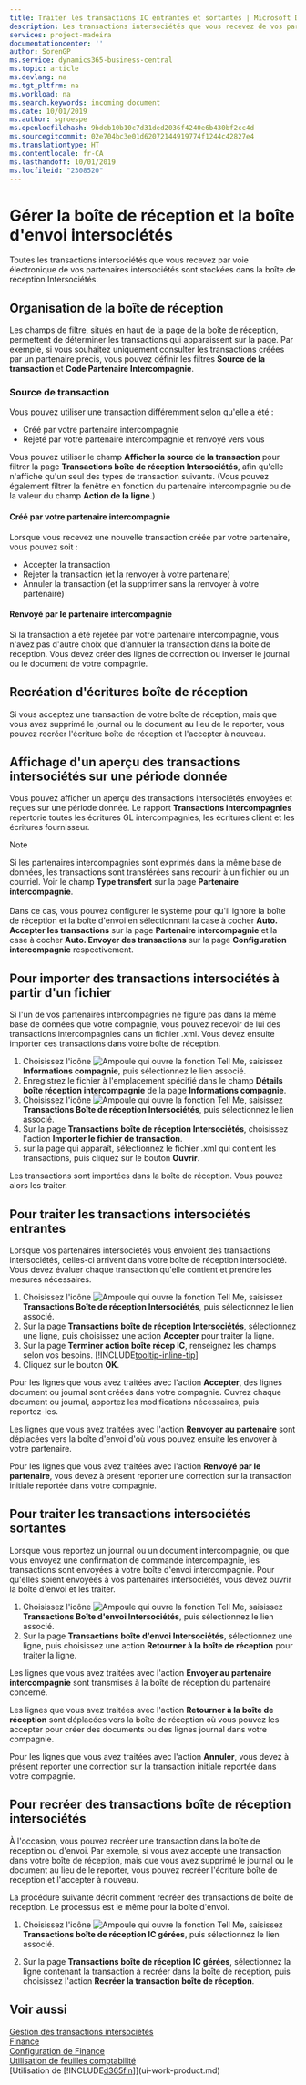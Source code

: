 ```yaml
---
title: Traiter les transactions IC entrantes et sortantes | Microsoft Docs
description: Les transactions intersociétés que vous recevez de vos partenaires intersociétés sont stockées dans la boîte de réception Intersociétés où vous pouvez les traiter manuellement ou automatiquement.
services: project-madeira
documentationcenter: ''
author: SorenGP
ms.service: dynamics365-business-central
ms.topic: article
ms.devlang: na
ms.tgt_pltfrm: na
ms.workload: na
ms.search.keywords: incoming document
ms.date: 10/01/2019
ms.author: sgroespe
ms.openlocfilehash: 9bdeb10b10c7d31ded2036f4240e6b430bf2cc4d
ms.sourcegitcommit: 02e704bc3e01d62072144919774f1244c42827e4
ms.translationtype: HT
ms.contentlocale: fr-CA
ms.lasthandoff: 10/01/2019
ms.locfileid: "2308520"
---
```

# <a name="manage-the-intercompany-inbox-and-outbox"></a>Gérer la boîte de réception et la boîte d'envoi intersociétés
Toutes les transactions intersociétés que vous recevez par voie électronique de vos partenaires intersociétés sont stockées dans la boîte de réception Intersociétés.  

## <a name="organizing-the-inbox"></a>Organisation de la boîte de réception  
 Les champs de filtre, situés en haut de la page de la boîte de réception, permettent de déterminer les transactions qui apparaissent sur la page. Par exemple, si vous souhaitez uniquement consulter les transactions créées par un partenaire précis, vous pouvez définir les filtres **Source de la transaction** et **Code Partenaire Intercompagnie**.  

### <a name="transaction-source"></a>Source de transaction  
Vous pouvez utiliser une transaction différemment selon qu'elle a été :  

- Créé par votre partenaire intercompagnie  
- Rejeté par votre partenaire intercompagnie et renvoyé vers vous  

Vous pouvez utiliser le champ **Afficher la source de la transaction** pour filtrer la page **Transactions boîte de réception Intersociétés**, afin qu'elle n'affiche qu'un seul des types de transaction suivants. (Vous pouvez également filtrer la fenêtre en fonction du partenaire intercompagnie ou de la valeur du champ **Action de la ligne**.)  

#### <a name="created-by-intercompany-partner"></a>Créé par votre partenaire intercompagnie  
 Lorsque vous recevez une nouvelle transaction créée par votre partenaire, vous pouvez soit :

- Accepter la transaction  
- Rejeter la transaction (et la renvoyer à votre partenaire)  
- Annuler la transaction (et la supprimer sans la renvoyer à votre partenaire)  

#### <a name="returned-from-intercompany-partner"></a>Renvoyé par le partenaire intercompagnie  
 Si la transaction a été rejetée par votre partenaire intercompagnie, vous n'avez pas d'autre choix que d'annuler la transaction dans la boîte de réception. Vous devez créer des lignes de correction ou inverser le journal ou le document de votre compagnie.  

## <a name="recreating-inbox-entries"></a>Recréation d'écritures boîte de réception  
 Si vous acceptez une transaction de votre boîte de réception, mais que vous avez supprimé le journal ou le document au lieu de le reporter, vous pouvez recréer l'écriture boîte de réception et l'accepter à nouveau.  

## <a name="getting-an-overview-of-intercompany-transactions-for-a-period"></a>Affichage d'un aperçu des transactions intersociétés sur une période donnée  
 Vous pouvez afficher un aperçu des transactions intersociétés envoyées et reçues sur une période donnée. Le rapport **Transactions intercompagnies** répertorie toutes les écritures GL intercompagnies, les écritures client et les écritures fournisseur.

 > [!NOTE]  
 > Si les partenaires intercompagnies sont exprimés dans la même base de données, les transactions sont transférées sans recourir à un fichier ou un courriel. Voir le champ **Type transfert** sur la page **Partenaire intercompagnie**. <br /><br />
Dans ce cas, vous pouvez configurer le système pour qu'il ignore la boîte de réception et la boîte d'envoi en sélectionnant la case à cocher **Auto. Accepter les transactions** sur la page **Partenaire intercompagnie** et la case à cocher **Auto. Envoyer des transactions** sur la page **Configuration intercompagnie** respectivement.

## <a name="to-import-intercompany-transactions-from-a-file"></a>Pour importer des transactions intersociétés à partir d'un fichier  
Si l'un de vos partenaires intercompagnies ne figure pas dans la même base de données que votre compagnie, vous pouvez recevoir de lui des transactions intercompagnies dans un fichier .xml. Vous devez ensuite importer ces transactions dans votre boîte de réception.  

1.  Choisissez l'icône ![Ampoule qui ouvre la fonction Tell Me](media/ui-search/search_small.png "Dites-moi ce que vous voulez faire"), saisissez **Informations compagnie**, puis sélectionnez le lien associé.
2. Enregistrez le fichier à l'emplacement spécifié dans le champ **Détails boîte réception intercompagnie** de la page **Informations compagnie**.  
3. Choisissez l'icône ![Ampoule qui ouvre la fonction Tell Me](media/ui-search/search_small.png "Dites-moi ce que vous voulez faire"), saisissez **Transactions Boîte de réception Intersociétés**, puis sélectionnez le lien associé.
4. Sur la page **Transactions boîte de réception Intersociétés**, choisissez l'action **Importer le fichier de transaction**.  
5. sur la page qui apparaît, sélectionnez le fichier .xml qui contient les transactions, puis cliquez sur le bouton **Ouvrir**.  

Les transactions sont importées dans la boîte de réception. Vous pouvez alors les traiter.

## <a name="to-process-incoming-intercompany-transactions"></a>Pour traiter les transactions intersociétés entrantes  
Lorsque vos partenaires intersociétés vous envoient des transactions intersociétés, celles-ci arrivent dans votre boîte de réception intersociété. Vous devez évaluer chaque transaction qu'elle contient et prendre les mesures nécessaires.  

1. Choisissez l'icône ![Ampoule qui ouvre la fonction Tell Me](media/ui-search/search_small.png "Dites-moi ce que vous voulez faire"), saisissez **Transactions Boîte de réception Intersociétés**, puis sélectionnez le lien associé.  
2. Sur la page **Transactions boîte de réception Intersociétés**, sélectionnez une ligne, puis choisissez une action **Accepter** pour traiter la ligne.
3. Sur la page **Terminer action boîte récep IC**, renseignez les champs selon vos besoins. [!INCLUDE[tooltip-inline-tip](includes/tooltip-inline-tip_md.md)]
4. Cliquez sur le bouton **OK**.  

Pour les lignes que vous avez traitées avec l'action **Accepter**, des lignes document ou journal sont créées dans votre compagnie. Ouvrez chaque document ou journal, apportez les modifications nécessaires, puis reportez-les.  

Les lignes que vous avez traitées avec l'action **Renvoyer au partenaire** sont déplacées vers la boîte d'envoi d'où vous pouvez ensuite les envoyer à votre partenaire.

Pour les lignes que vous avez traitées avec l'action **Renvoyé par le partenaire**, vous devez à présent reporter une correction sur la transaction initiale reportée dans votre compagnie.

## <a name="to-process-outgoing-intercompany-transactions"></a>Pour traiter les transactions intersociétés sortantes  
Lorsque vous reportez un journal ou un document intercompagnie, ou que vous envoyez une confirmation de commande intercompagnie, les transactions sont envoyées à votre boîte d'envoi intercompagnie. Pour qu'elles soient envoyées à vos partenaires intersociétés, vous devez ouvrir la boîte d'envoi et les traiter.  

1.  Choisissez l'icône ![Ampoule qui ouvre la fonction Tell Me](media/ui-search/search_small.png "Dites-moi ce que vous voulez faire"), saisissez **Transactions Boîte d'envoi Intersociétés**, puis sélectionnez le lien associé.  
2. Sur la page **Transactions boîte d'envoi Intersociétés**, sélectionnez une ligne, puis choisissez une action **Retourner à la boîte de réception** pour traiter la ligne.

Les lignes que vous avez traitées avec l'action **Envoyer au partenaire intercompagnie** sont transmises à la boîte de réception du partenaire concerné.

Les lignes que vous avez traitées avec l'action **Retourner à la boîte de réception** sont déplacées vers la boîte de réception où vous pouvez les accepter pour créer des documents ou des lignes journal dans votre compagnie.  

Pour les lignes que vous avez traitées avec l'action **Annuler**, vous devez à présent reporter une correction sur la transaction initiale reportée dans votre compagnie.  

## <a name="to-recreate-intercompany-inbox-transactions"></a>Pour recréer des transactions boîte de réception intersociétés  
À l'occasion, vous pouvez recréer une transaction dans la boîte de réception ou d'envoi. Par exemple, si vous avez accepté une transaction dans votre boîte de réception, mais que vous avez supprimé le journal ou le document au lieu de le reporter, vous pouvez recréer l'écriture boîte de réception et l'accepter à nouveau.  

La procédure suivante décrit comment recréer des transactions de boîte de réception. Le processus est le même pour la boîte d'envoi.

  1.  Choisissez l'icône ![Ampoule qui ouvre la fonction Tell Me](media/ui-search/search_small.png "Dites-moi ce que vous voulez faire"), saisissez **Transactions boîte de réception IC gérées**, puis sélectionnez le lien associé.  

  2.  Sur la page **Transactions boîte de réception IC gérées**, sélectionnez la ligne contenant la transaction à recréer dans la boîte de réception, puis choisissez l'action **Recréer la transaction boîte de réception**.  

## <a name="see-also"></a>Voir aussi
[Gestion des transactions intersociétés](intercompany-manage.md)  
[Finance](finance.md)  
[Configuration de Finance](finance-setup-finance.md)  
[Utilisation de feuilles comptabilité](ui-work-general-journals.md)  
[Utilisation de [!INCLUDE[d365fin](includes/d365fin_md.md)]](ui-work-product.md)
